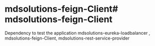 # mdsolutions-feign-Client# mdsolutions-feign-Client
Dependency to test the application
mdsolutions-eureka-loadbalancer , mdsolutions-feign-Client, mdsolutions-rest-service-provider

